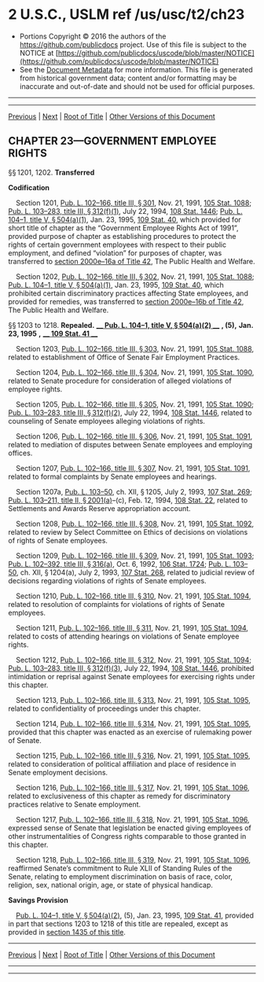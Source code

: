 ---
---

# 2 U.S.C., USLM ref /us/usc/t2/ch23

* Portions Copyright © 2016 the authors of the https://github.com/publicdocs project.
  Use of this file is subject to the NOTICE at [https://github.com/publicdocs/uscode/blob/master/NOTICE](https://github.com/publicdocs/uscode/blob/master/NOTICE)
* See the [Document Metadata](././../../../..//README.md) for more information.
  This file is generated from historical government data; content and/or formatting may be inaccurate and out-of-date and should not be used for official purposes.

----------
----------

[Previous](./../../../..//us/usc/t2/ch22B/m__us_usc_t2_s1161.md) | [Next](./../../../..//us/usc/t2/ch23/m__us_usc_t2_s1219.md) | [Root of Title](./../../../../) | [Other Versions of this Document](https://publicdocs.github.io/go/links?ns=uslm&ref=%2Fus%2Fusc%2Ft2%2Fch23)

## CHAPTER 23—GOVERNMENT EMPLOYEE RIGHTS

§§ 1201, 1202. __Transferred__ 

 __Codification__ 

    Section 1201, [Pub. L. 102–166, title III, § 301][/us/pl/102/166/s301], Nov. 21, 1991, [105 Stat. 1088][/us/stat/105/1088]; [Pub. L. 103–283, title III, § 312(f)(1)][/us/pl/103/283/s312/f/1], July 22, 1994, [108 Stat. 1446][/us/stat/108/1446]; [Pub. L. 104–1, title V, § 504(a)(1)][/us/pl/104/1/s504/a/1], Jan. 23, 1995, [109 Stat. 40][/us/stat/109/40], which provided for short title of chapter as the “Government Employee Rights Act of 1991”, provided purpose of chapter as establishing procedures to protect the rights of certain government employees with respect to their public employment, and defined “violation” for purposes of chapter, was transferred to [section 2000e–16a of Title 42][/us/usc/t42/s2000e–16a], The Public Health and Welfare.

    Section 1202, [Pub. L. 102–166, title III, § 302][/us/pl/102/166/s302], Nov. 21, 1991, [105 Stat. 1088][/us/stat/105/1088]; [Pub. L. 104–1, title V, § 504(a)(1)][/us/pl/104/1/s504/a/1], Jan. 23, 1995, [109 Stat. 40][/us/stat/109/40], which prohibited certain discriminatory practices affecting State employees, and provided for remedies, was transferred to [section 2000e–16b of Title 42][/us/usc/t42/s2000e–16b], The Public Health and Welfare.

§§ 1203 to 1218. __Repealed.__  __[__  __Pub. L. 104–1, title V, § 504(a)(2)__  __][/us/pl/104/1/s504/a/2]__  __, (5),__  __Jan. 23, 1995__  __,__  __[__  __109 Stat. 41__  __][/us/stat/109/41]__ 

    Section 1203, [Pub. L. 102–166, title III, § 303][/us/pl/102/166/s303], Nov. 21, 1991, [105 Stat. 1088][/us/stat/105/1088], related to establishment of Office of Senate Fair Employment Practices.

    Section 1204, [Pub. L. 102–166, title III, § 304][/us/pl/102/166/s304], Nov. 21, 1991, [105 Stat. 1090][/us/stat/105/1090], related to Senate procedure for consideration of alleged violations of employee rights.

    Section 1205, [Pub. L. 102–166, title III, § 305][/us/pl/102/166/s305], Nov. 21, 1991, [105 Stat. 1090][/us/stat/105/1090]; [Pub. L. 103–283, title III, § 312(f)(2)][/us/pl/103/283/s312/f/2], July 22, 1994, [108 Stat. 1446][/us/stat/108/1446], related to counseling of Senate employees alleging violations of rights.

    Section 1206, [Pub. L. 102–166, title III, § 306][/us/pl/102/166/s306], Nov. 21, 1991, [105 Stat. 1091][/us/stat/105/1091], related to mediation of disputes between Senate employees and employing offices.

    Section 1207, [Pub. L. 102–166, title III, § 307][/us/pl/102/166/s307], Nov. 21, 1991, [105 Stat. 1091][/us/stat/105/1091], related to formal complaints by Senate employees and hearings.

    Section 1207a, [Pub. L. 103–50][/us/pl/103/50], ch. XII, § 1205, July 2, 1993, [107 Stat. 269][/us/stat/107/269]; [Pub. L. 103–211, title II, § 2001(a)][/us/pl/103/211/s2001/a]–(c), Feb. 12, 1994, [108 Stat. 22][/us/stat/108/22], related to Settlements and Awards Reserve appropriation account.

    Section 1208, [Pub. L. 102–166, title III, § 308][/us/pl/102/166/s308], Nov. 21, 1991, [105 Stat. 1092][/us/stat/105/1092], related to review by Select Committee on Ethics of decisions on violations of rights of Senate employees.

    Section 1209, [Pub. L. 102–166, title III, § 309][/us/pl/102/166/s309], Nov. 21, 1991, [105 Stat. 1093][/us/stat/105/1093]; [Pub. L. 102–392, title III, § 316(a)][/us/pl/102/392/s316/a], Oct. 6, 1992, [106 Stat. 1724][/us/stat/106/1724]; [Pub. L. 103–50][/us/pl/103/50], ch. XII, § 1204(a), July 2, 1993, [107 Stat. 268][/us/stat/107/268], related to judicial review of decisions regarding violations of rights of Senate employees.

    Section 1210, [Pub. L. 102–166, title III, § 310][/us/pl/102/166/s310], Nov. 21, 1991, [105 Stat. 1094][/us/stat/105/1094], related to resolution of complaints for violations of rights of Senate employees.

    Section 1211, [Pub. L. 102–166, title III, § 311][/us/pl/102/166/s311], Nov. 21, 1991, [105 Stat. 1094][/us/stat/105/1094], related to costs of attending hearings on violations of Senate employee rights.

    Section 1212, [Pub. L. 102–166, title III, § 312][/us/pl/102/166/s312], Nov. 21, 1991, [105 Stat. 1094][/us/stat/105/1094]; [Pub. L. 103–283, title III, § 312(f)(3)][/us/pl/103/283/s312/f/3], July 22, 1994, [108 Stat. 1446][/us/stat/108/1446], prohibited intimidation or reprisal against Senate employees for exercising rights under this chapter.

    Section 1213, [Pub. L. 102–166, title III, § 313][/us/pl/102/166/s313], Nov. 21, 1991, [105 Stat. 1095][/us/stat/105/1095], related to confidentiality of proceedings under this chapter.

    Section 1214, [Pub. L. 102–166, title III, § 314][/us/pl/102/166/s314], Nov. 21, 1991, [105 Stat. 1095][/us/stat/105/1095], provided that this chapter was enacted as an exercise of rulemaking power of Senate.

    Section 1215, [Pub. L. 102–166, title III, § 316][/us/pl/102/166/s316], Nov. 21, 1991, [105 Stat. 1095][/us/stat/105/1095], related to consideration of political affiliation and place of residence in Senate employment decisions.

    Section 1216, [Pub. L. 102–166, title III, § 317][/us/pl/102/166/s317], Nov. 21, 1991, [105 Stat. 1096][/us/stat/105/1096], related to exclusiveness of this chapter as remedy for discriminatory practices relative to Senate employment.

    Section 1217, [Pub. L. 102–166, title III, § 318][/us/pl/102/166/s318], Nov. 21, 1991, [105 Stat. 1096][/us/stat/105/1096], expressed sense of Senate that legislation be enacted giving employees of other instrumentalities of Congress rights comparable to those granted in this chapter.

    Section 1218, [Pub. L. 102–166, title III, § 319][/us/pl/102/166/s319], Nov. 21, 1991, [105 Stat. 1096][/us/stat/105/1096], reaffirmed Senate’s commitment to Rule XLII of Standing Rules of the Senate, relating to employment discrimination on basis of race, color, religion, sex, national origin, age, or state of physical handicap.

 __Savings Provision__ 

    [Pub. L. 104–1, title V, § 504(a)(2)][/us/pl/104/1/s504/a/2], (5), Jan. 23, 1995, [109 Stat. 41][/us/stat/109/41], provided in part that sections 1203 to 1218 of this title are repealed, except as provided in [section 1435 of this title][/us/usc/t2/s1435].

----------

[Previous](./../../../..//us/usc/t2/ch22B/m__us_usc_t2_s1161.md) | [Next](./../../../..//us/usc/t2/ch23/m__us_usc_t2_s1219.md) | [Root of Title](./../../../../) | [Other Versions of this Document](https://publicdocs.github.io/go/links?ns=uslm&ref=%2Fus%2Fusc%2Ft2%2Fch23)

----------
----------

[/us/pl/102/166/s301]: https://publicdocs.github.io/go/links?ns=uslm&ref=%2Fus%2Fpl%2F102%2F166%2Fs301
[/us/stat/105/1088]: https://publicdocs.github.io/go/links?ns=uslm&ref=%2Fus%2Fstat%2F105%2F1088
[/us/pl/103/283/s312/f/1]: https://publicdocs.github.io/go/links?ns=uslm&ref=%2Fus%2Fpl%2F103%2F283%2Fs312%2Ff%2F1
[/us/stat/108/1446]: https://publicdocs.github.io/go/links?ns=uslm&ref=%2Fus%2Fstat%2F108%2F1446
[/us/pl/104/1/s504/a/1]: https://publicdocs.github.io/go/links?ns=uslm&ref=%2Fus%2Fpl%2F104%2F1%2Fs504%2Fa%2F1
[/us/stat/109/40]: https://publicdocs.github.io/go/links?ns=uslm&ref=%2Fus%2Fstat%2F109%2F40
[/us/usc/t42/s2000e–16a]: https://publicdocs.github.io/go/links?ns=uslm&ref=%2Fus%2Fusc%2Ft42%2Fs2000e%E2%80%9316a
[/us/pl/102/166/s302]: https://publicdocs.github.io/go/links?ns=uslm&ref=%2Fus%2Fpl%2F102%2F166%2Fs302
[/us/stat/105/1088]: https://publicdocs.github.io/go/links?ns=uslm&ref=%2Fus%2Fstat%2F105%2F1088
[/us/pl/104/1/s504/a/1]: https://publicdocs.github.io/go/links?ns=uslm&ref=%2Fus%2Fpl%2F104%2F1%2Fs504%2Fa%2F1
[/us/stat/109/40]: https://publicdocs.github.io/go/links?ns=uslm&ref=%2Fus%2Fstat%2F109%2F40
[/us/usc/t42/s2000e–16b]: https://publicdocs.github.io/go/links?ns=uslm&ref=%2Fus%2Fusc%2Ft42%2Fs2000e%E2%80%9316b
[/us/pl/104/1/s504/a/2]: https://publicdocs.github.io/go/links?ns=uslm&ref=%2Fus%2Fpl%2F104%2F1%2Fs504%2Fa%2F2
[/us/stat/109/41]: https://publicdocs.github.io/go/links?ns=uslm&ref=%2Fus%2Fstat%2F109%2F41
[/us/pl/102/166/s303]: https://publicdocs.github.io/go/links?ns=uslm&ref=%2Fus%2Fpl%2F102%2F166%2Fs303
[/us/stat/105/1088]: https://publicdocs.github.io/go/links?ns=uslm&ref=%2Fus%2Fstat%2F105%2F1088
[/us/pl/102/166/s304]: https://publicdocs.github.io/go/links?ns=uslm&ref=%2Fus%2Fpl%2F102%2F166%2Fs304
[/us/stat/105/1090]: https://publicdocs.github.io/go/links?ns=uslm&ref=%2Fus%2Fstat%2F105%2F1090
[/us/pl/102/166/s305]: https://publicdocs.github.io/go/links?ns=uslm&ref=%2Fus%2Fpl%2F102%2F166%2Fs305
[/us/stat/105/1090]: https://publicdocs.github.io/go/links?ns=uslm&ref=%2Fus%2Fstat%2F105%2F1090
[/us/pl/103/283/s312/f/2]: https://publicdocs.github.io/go/links?ns=uslm&ref=%2Fus%2Fpl%2F103%2F283%2Fs312%2Ff%2F2
[/us/stat/108/1446]: https://publicdocs.github.io/go/links?ns=uslm&ref=%2Fus%2Fstat%2F108%2F1446
[/us/pl/102/166/s306]: https://publicdocs.github.io/go/links?ns=uslm&ref=%2Fus%2Fpl%2F102%2F166%2Fs306
[/us/stat/105/1091]: https://publicdocs.github.io/go/links?ns=uslm&ref=%2Fus%2Fstat%2F105%2F1091
[/us/pl/102/166/s307]: https://publicdocs.github.io/go/links?ns=uslm&ref=%2Fus%2Fpl%2F102%2F166%2Fs307
[/us/stat/105/1091]: https://publicdocs.github.io/go/links?ns=uslm&ref=%2Fus%2Fstat%2F105%2F1091
[/us/pl/103/50]: https://publicdocs.github.io/go/links?ns=uslm&ref=%2Fus%2Fpl%2F103%2F50
[/us/stat/107/269]: https://publicdocs.github.io/go/links?ns=uslm&ref=%2Fus%2Fstat%2F107%2F269
[/us/pl/103/211/s2001/a]: https://publicdocs.github.io/go/links?ns=uslm&ref=%2Fus%2Fpl%2F103%2F211%2Fs2001%2Fa
[/us/stat/108/22]: https://publicdocs.github.io/go/links?ns=uslm&ref=%2Fus%2Fstat%2F108%2F22
[/us/pl/102/166/s308]: https://publicdocs.github.io/go/links?ns=uslm&ref=%2Fus%2Fpl%2F102%2F166%2Fs308
[/us/stat/105/1092]: https://publicdocs.github.io/go/links?ns=uslm&ref=%2Fus%2Fstat%2F105%2F1092
[/us/pl/102/166/s309]: https://publicdocs.github.io/go/links?ns=uslm&ref=%2Fus%2Fpl%2F102%2F166%2Fs309
[/us/stat/105/1093]: https://publicdocs.github.io/go/links?ns=uslm&ref=%2Fus%2Fstat%2F105%2F1093
[/us/pl/102/392/s316/a]: https://publicdocs.github.io/go/links?ns=uslm&ref=%2Fus%2Fpl%2F102%2F392%2Fs316%2Fa
[/us/stat/106/1724]: https://publicdocs.github.io/go/links?ns=uslm&ref=%2Fus%2Fstat%2F106%2F1724
[/us/pl/103/50]: https://publicdocs.github.io/go/links?ns=uslm&ref=%2Fus%2Fpl%2F103%2F50
[/us/stat/107/268]: https://publicdocs.github.io/go/links?ns=uslm&ref=%2Fus%2Fstat%2F107%2F268
[/us/pl/102/166/s310]: https://publicdocs.github.io/go/links?ns=uslm&ref=%2Fus%2Fpl%2F102%2F166%2Fs310
[/us/stat/105/1094]: https://publicdocs.github.io/go/links?ns=uslm&ref=%2Fus%2Fstat%2F105%2F1094
[/us/pl/102/166/s311]: https://publicdocs.github.io/go/links?ns=uslm&ref=%2Fus%2Fpl%2F102%2F166%2Fs311
[/us/stat/105/1094]: https://publicdocs.github.io/go/links?ns=uslm&ref=%2Fus%2Fstat%2F105%2F1094
[/us/pl/102/166/s312]: https://publicdocs.github.io/go/links?ns=uslm&ref=%2Fus%2Fpl%2F102%2F166%2Fs312
[/us/stat/105/1094]: https://publicdocs.github.io/go/links?ns=uslm&ref=%2Fus%2Fstat%2F105%2F1094
[/us/pl/103/283/s312/f/3]: https://publicdocs.github.io/go/links?ns=uslm&ref=%2Fus%2Fpl%2F103%2F283%2Fs312%2Ff%2F3
[/us/stat/108/1446]: https://publicdocs.github.io/go/links?ns=uslm&ref=%2Fus%2Fstat%2F108%2F1446
[/us/pl/102/166/s313]: https://publicdocs.github.io/go/links?ns=uslm&ref=%2Fus%2Fpl%2F102%2F166%2Fs313
[/us/stat/105/1095]: https://publicdocs.github.io/go/links?ns=uslm&ref=%2Fus%2Fstat%2F105%2F1095
[/us/pl/102/166/s314]: https://publicdocs.github.io/go/links?ns=uslm&ref=%2Fus%2Fpl%2F102%2F166%2Fs314
[/us/stat/105/1095]: https://publicdocs.github.io/go/links?ns=uslm&ref=%2Fus%2Fstat%2F105%2F1095
[/us/pl/102/166/s316]: https://publicdocs.github.io/go/links?ns=uslm&ref=%2Fus%2Fpl%2F102%2F166%2Fs316
[/us/stat/105/1095]: https://publicdocs.github.io/go/links?ns=uslm&ref=%2Fus%2Fstat%2F105%2F1095
[/us/pl/102/166/s317]: https://publicdocs.github.io/go/links?ns=uslm&ref=%2Fus%2Fpl%2F102%2F166%2Fs317
[/us/stat/105/1096]: https://publicdocs.github.io/go/links?ns=uslm&ref=%2Fus%2Fstat%2F105%2F1096
[/us/pl/102/166/s318]: https://publicdocs.github.io/go/links?ns=uslm&ref=%2Fus%2Fpl%2F102%2F166%2Fs318
[/us/stat/105/1096]: https://publicdocs.github.io/go/links?ns=uslm&ref=%2Fus%2Fstat%2F105%2F1096
[/us/pl/102/166/s319]: https://publicdocs.github.io/go/links?ns=uslm&ref=%2Fus%2Fpl%2F102%2F166%2Fs319
[/us/stat/105/1096]: https://publicdocs.github.io/go/links?ns=uslm&ref=%2Fus%2Fstat%2F105%2F1096
[/us/pl/104/1/s504/a/2]: https://publicdocs.github.io/go/links?ns=uslm&ref=%2Fus%2Fpl%2F104%2F1%2Fs504%2Fa%2F2
[/us/stat/109/41]: https://publicdocs.github.io/go/links?ns=uslm&ref=%2Fus%2Fstat%2F109%2F41
[/us/usc/t2/s1435]: https://publicdocs.github.io/go/links?ns=uslm&ref=%2Fus%2Fusc%2Ft2%2Fs1435


